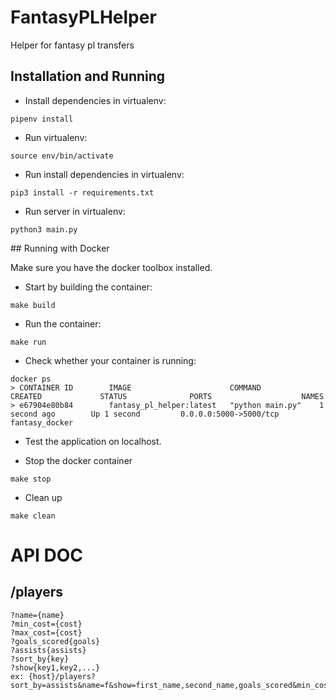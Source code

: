 # FantasyPLHelper
Helper for fantasy pl transfers


## Installation and Running

* Install dependencies in virtualenv: 
```
pipenv install
```

* Run virtualenv: 
```
source env/bin/activate
```


* Run install dependencies in virtualenv: 
```
pip3 install -r requirements.txt
```

* Run server in virtualenv: 
```
python3 main.py
```

## Running with Docker

Make sure you have the docker toolbox installed.

* Start by building the container:
```
make build
```

* Run the container:
```
make run
```

* Check whether your container is running:
```
docker ps
> CONTAINER ID        IMAGE                      COMMAND             CREATED             STATUS              PORTS                    NAMES
> e67904e80b84        fantasy_pl_helper:latest   "python main.py"    1 second ago        Up 1 second         0.0.0.0:5000->5000/tcp   fantasy_docker
```

* Test the application on localhost.

* Stop the docker container
```
make stop
```

* Clean up
```
make clean
```


# API DOC

## /players
```
?name={name}
?min_cost={cost}
?max_cost={cost}
?goals_scored{goals}
?assists{assists}
?sort_by{key}
?show{key1,key2,...}
ex: {host}/players?sort_by=assists&name=f&show=first_name,second_name,goals_scored&min_cost=80
```

